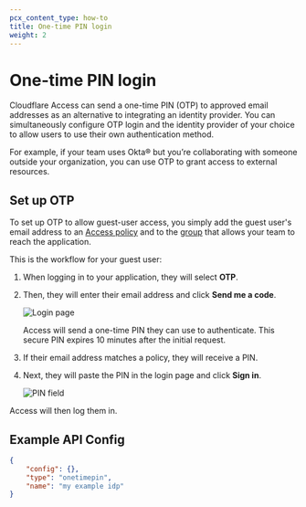 ```yaml
---
pcx_content_type: how-to
title: One-time PIN login
weight: 2
---
```


# One-time PIN login

Cloudflare Access can send a one-time PIN (OTP) to approved email addresses as an alternative to integrating an identity provider. You can simultaneously configure OTP login and the identity provider of your choice to allow users to use their own authentication method.

For example, if your team uses Okta® but you’re collaborating with someone outside your organization, you can use OTP to grant access to external resources.

## Set up OTP

To set up OTP to allow guest-user access, you simply add the guest user's email address to an [Access policy](/cloudflare-one/policies/access/policy-management/#add-a-policy) and to the [group](/cloudflare-one/identity/users/groups/) that allows your team to reach the application.

This is the workflow for your guest user:

1.  When logging in to your application, they will select **OTP**.

1.  Then, they will enter their email address and click **Send me a code**.

    ![Login page](/cloudflare-one/static/documentation/identity/otp/otp1.png)

    Access will send a one-time PIN they can use to authenticate. This secure PIN expires 10 minutes after the initial request.

1.  If their email address matches a policy, they will receive a PIN.

1.  Next, they will paste the PIN in the login page and click **Sign in**.

    ![PIN field](/cloudflare-one/static/documentation/identity/otp/otp2.png)

Access will then log them in.

## Example API Config

```json
{
	"config": {},
	"type": "onetimepin",
	"name": "my example idp"
}
```
